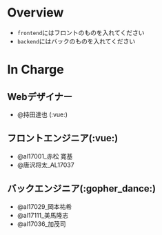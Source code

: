 # Overview
 - `frontend`にはフロントのものを入れてください
 - `backend`にはバックのものを入れてください
 
 # In Charge
 ## Webデザイナー
  - @持田達也 (:vue:)
 ## フロントエンジニア(:vue:)
  - @al17001_赤松 寛基
  - @唐沢将太_AL17037
 ## バックエンジニア(:gopher_dance:)
  - @al17029_岡本祐希
  - @al17111_美馬隆志
  - @al17036_加茂司
